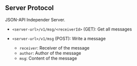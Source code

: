 ## Server Protocol

JSON-API Independer Server.

- `<server-url>/v1/msg/<receiverId>` (GET): Get all messages

- `<server-url>/v1/msg` (POST): Write a message
    - `receiver`: Receiver of the message
    - `author`: Author of the message
    - `msg`: Content of the message
